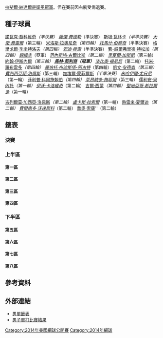 [拉斐爾·納達爾是衛冕冠軍](https://zh.wikipedia.org/wiki/拉斐爾·納達爾 "wikilink")。但在賽前因右腕受傷退賽。

## 種子球員

[諾瓦克·喬科維奇](../Page/諾瓦克·喬科維奇.md "wikilink")*（準決賽）
[羅傑·費德勒](https://zh.wikipedia.org/wiki/羅傑·費德勒 "wikilink")*（準決賽）
  [斯坦·瓦林卡](../Page/斯坦·瓦林卡.md "wikilink")*（半準決賽）
[大衛·費雷爾](https://zh.wikipedia.org/wiki/大衛·費雷爾 "wikilink")*（第三輪）
  [米洛斯·拉奧尼奇](https://zh.wikipedia.org/wiki/米洛斯·拉奧尼奇 "wikilink")*（第四輪）
[托馬什·伯蒂奇](https://zh.wikipedia.org/wiki/托馬什·伯蒂奇 "wikilink")*（半準決賽）
[格里戈爾·季米特洛夫](../Page/格里戈爾·季米特洛夫.md "wikilink")*（第四輪）
[安迪·穆雷](../Page/安迪·穆雷.md "wikilink")*（半準決賽）
[若-威爾弗里德·特松加](https://zh.wikipedia.org/wiki/若-威爾弗里德·特松加 "wikilink")*（第四輪）
  [錦織圭](https://zh.wikipedia.org/wiki/錦織圭 "wikilink")*（亞軍）
[厄內斯特·古爾比斯](../Page/厄內斯特·古爾比斯.md "wikilink")*（第二輪）
[里夏爾·加斯凱](../Page/里夏爾·加斯凱.md "wikilink")*（第三輪）
[約翰·伊斯內爾](../Page/約翰·伊斯內爾.md "wikilink")*（第三輪）
**[馬林·契利奇](../Page/馬林·契利奇.md "wikilink")（冠軍）**
[法比奧·福尼尼](../Page/法比奧·福尼尼.md "wikilink")*（第二輪）
[托米·羅布雷多](../Page/托米·羅布雷多.md "wikilink")*（第四輪）
[羅伯托·布迪斯塔-阿古特](https://zh.wikipedia.org/wiki/羅伯托·布迪斯塔-阿古特 "wikilink")*（第四輪）
  [凱文·安德森](https://zh.wikipedia.org/wiki/凱文·安德森 "wikilink")*（第三輪）
[費利西亞諾·洛佩斯](../Page/費利西亞諾·洛佩斯.md "wikilink")*（第三輪）
[加埃爾·蒙菲爾斯](../Page/加埃爾·蒙菲爾斯.md "wikilink")*（半準決賽）
[米哈伊爾·尤日尼](../Page/米哈伊爾·尤日尼.md "wikilink")*（第一輪）
[菲利普·科爾施賴伯](https://zh.wikipedia.org/wiki/菲利普·科爾施賴伯 "wikilink")*（第四輪）
  [萊昂納多·梅耶爾](https://zh.wikipedia.org/wiki/萊昂納多·梅耶爾 "wikilink")*（第三輪）
[儒利安·貝內托](../Page/儒利安·貝內托.md "wikilink")*（第一輪）
[伊沃·卡洛維奇](../Page/伊沃·卡洛維奇.md "wikilink")*（第二輪）
[吉爾·西蒙](../Page/吉爾·西蒙.md "wikilink")*（第四輪）
[聖地亞哥·希拉爾多](https://zh.wikipedia.org/wiki/聖地亞哥·希拉爾多 "wikilink")*（第一輪）

[吉列爾莫·加西亞·洛佩斯](https://zh.wikipedia.org/wiki/吉列爾莫·加西亞·洛佩斯 "wikilink")*（第二輪）
  [盧卡斯·拉索爾](../Page/盧卡斯·拉索爾.md "wikilink")*（第一輪）
[熱雷米·夏爾迪](../Page/熱雷米·夏爾迪.md "wikilink")*（第二輪）
[費爾南多·沃達斯科](https://zh.wikipedia.org/wiki/費爾南多·沃達斯科 "wikilink")*（第二輪）
  [喬奧·索薩](../Page/喬奧·索薩.md "wikilink")''（第二輪）

## 籤表

### 決賽

### 上半區

#### 第一區

#### 第二區

#### 第三區

#### 第四區

### 下半區

#### 第五區

#### 第六區

#### 第七區

#### 第八區

## 參考資料

## 外部連結

  - [男單籤表](https://web.archive.org/web/20080909185352/http://www.usopen.org/en_US/scores/draws/ms/msdraw.pdf)
  - [男子單打比賽結果](http://www.usopen.org/en_US/scores/draws/ms/index.html?promo=subnav)

[Category:2014年美國網球公開賽](https://zh.wikipedia.org/wiki/Category:2014年美國網球公開賽 "wikilink")
[Category:2014年網球](https://zh.wikipedia.org/wiki/Category:2014年網球 "wikilink")
